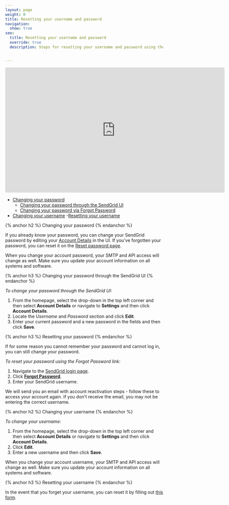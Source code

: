 ```yaml
---
layout: page
weight: 0
title: Resetting your username and password
navigation:
  show: true
seo:
  title: Resetting your username and password
  override: true
  description: Steps for resetting your username and password using the SendGrid UI


---
```


<iframe src="https://player.vimeo.com/video/248169751" width="700" height="400" frameborder="0" webkitallowfullscreen mozallowfullscreen allowfullscreen></iframe>

- [Changing your password](#-Changing-your-password)
    - [Changing your password through the SendGrid UI](#-Changing-your-password-through-the-SendGrid-UI)
    - [Changing your password via Forgot Password](#-Changing-your-password-via-Forgot-Password)
- [Changing your username](#-Changing-your-username)
  -[Resetting your username](#-Resetting-yourusername)

{% anchor h2 %}
Changing your password
{% endanchor %}

If you already know your password, you can change your SendGrid password by editing your [Account Details](https://app.sendgrid.com/settings/account) in the UI. If you've forgotten your password, you can reset it on the [Reset password page](https://app.sendgrid.com/forgot_password).

<call-out type="warning">

When you change your account password, your SMTP and API access will change as well. Make sure you update your account information on all systems and software.

</call-out>

{% anchor h3 %}
Changing your password through the SendGrid UI
{% endanchor %}

*To change your password through the SendGrid UI:*

1. From the homepage, select the drop-down in the top left corner and then select **Account Details** or navigate to **Settings** and then click **Account Details**.
1. Locate the *Username* and *Password* section and click **Edit**.
1. Enter your current password and a new password in the fields and then click **Save**.

{% anchor h3 %}
Resetting your password
{% endanchor %}

If for some reason you cannot remember your password and cannot log in, you can still change your password.

*To reset your password using the Forgot Password link:*

1. Navigate to the [SendGrid login page]({{site.site_url}}/login).
1. Click **[Forgot Password]({{site.site_url}}/user/forgotPassword)**.
1. Enter your SendGrid username.

We will send you an email with account reactivation steps - follow these to access your account again. If you don't receive the email, you may not be entering the correct username.

{% anchor h2 %}
Changing your username
{% endanchor %}

*To change your username:*

1. From the homepage, select the drop-down in the top left corner and then select **Account Details** or navigate to **Settings** and then click   **Account Details**.
1. Click **Edit**.
1. Enter a new username and then click **Save**.

<call-out type="warning">

When you change your account username, your SMTP and API access will change as well. Make sure you update your account information on all systems and software.

</call-out>

{% anchor h3 %}
Resetting your username
{% endanchor %}

In the event that you forget your username, you can reset it by filling out [this form](https://support.sendgrid.com/hc/en-us/requests/new#forgot-username).
